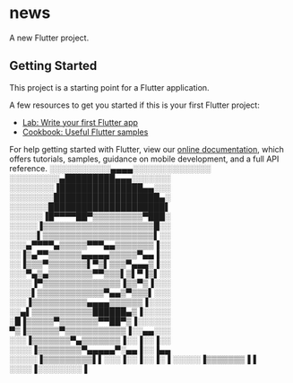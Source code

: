 # news

A new Flutter project.

## Getting Started

This project is a starting point for a Flutter application.

A few resources to get you started if this is your first Flutter project:

- [Lab: Write your first Flutter app](https://flutter.dev/docs/get-started/codelab)
- [Cookbook: Useful Flutter samples](https://flutter.dev/docs/cookbook)

For help getting started with Flutter, view our
[online documentation](https://flutter.dev/docs), which offers tutorials,
samples, guidance on mobile development, and a full API reference.
░░░░░░░░░░░▄▄▄▄░░░░░░░░░░░░░░
░░░░░░░░░▄█████████▄▄▄░░░░░░░
░░░░░░░░▐███████████████▄▄░░░
░░░░░░░░███████████████████▄░
░░░░░░░█████████████████████▌
░░░░░░▐█▀▀▀▀██▀▒▒▒▒▒▒▒▒▒▀███░
░░░░░▐▒▒▒▒▒▒▒▒▒▒▒▒▒▒▒▒▒▒▒▒█░░
░░░░░▌▒▒▒▒▒▒▒▒▒▒▒▒▒▒▒▒▒▒▒▒▌░░
░░░▄▀▀▀▀▄▒▒▒▒▒▀▀▀▄▄▒▒▒▒▒▒▒▐░░
░░▐▒▄▀▀▒▒▒▒▒▒▄▄▄▄▄▒▒▒▒▒▀▄▄▐░░
░░▐▒▒▒▀▒▒▒▒▒▒▒▌▀▒▌▒▒▒▀▄▄▄▒▐░░
░░░▀▄▒▄▒▒▒▒▒▒▒▒▀▀▒▒▒▌▒▌▀▐▒▌░░
░░░░▐▀▒▒▒▒▒▒▒▒▒▒▒▒▒▒▐▒▒▀▒▐░░░
░░░░▌▒▒▒▒▒▒▒▒▒▒▒▒▀▄▄▒▀▒▒▒▌░░░
░░░▐▒▒▒▒▒▒▒▒▒▒▄▄▄▄▒▒▒▒▒▒▐░░░░
░░▄▌▒▒▒▒▒▒▒▒▒▒▒██████▄▒▐░░░░░
░█▐▒▒▒▒▒▀▒▒▒▒▒▒▒▀▀██▀▒▐░░░░░░
▀▒▐▒▒▒▒▒▒▀▒▒▒▒▒▒▒▒▒▒▒▐░░▄▄░░░
░░░▐▒▒▒▒▒▒▒▀▄▒▒▒▒▒▒▒▐░░▐░░▐░░
░░░░▐▒▒▒▒▒▒▒▒▀▄▄▄▄▄▀░▄▄▐░░▐▄▄
░░░░░▐▒▒▒▒▒▒▒▒▒▌▌░░░▐░░▐░░▐░▐
░░░░░▐▒▒▒▒▒▒▒▐▐ ░░░░▐░░░░░░░░▐

 

